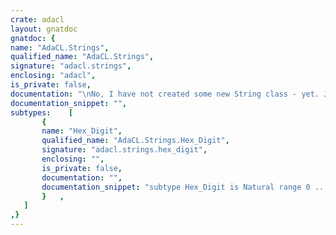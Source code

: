 ```yaml
---
crate: adacl
layout: gnatdoc
gnatdoc: {
name: "AdaCL.Strings",
qualified_name: "AdaCL.Strings",
signature: "adacl.strings",
enclosing: "adacl",
is_private: false,
documentation: "\nNo, I have not created some new String class - yet. Just a few string\ntools.",
documentation_snippet: "",
subtypes:    [
       {
       name: "Hex_Digit",
       qualified_name: "AdaCL.Strings.Hex_Digit",
       signature: "adacl.strings.hex_digit",
       enclosing: "",
       is_private: false,
       documentation: "",
       documentation_snippet: "subtype Hex_Digit is Natural range 0 .. 16#F#;",
       }   ,
   ]
,}
---
```

